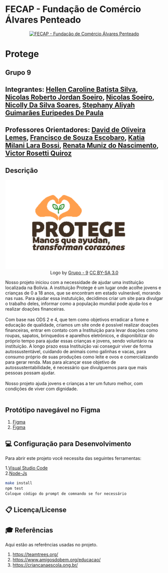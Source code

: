 # FECAP - Fundação de Comércio Álvares Penteado

<p align="center">
<a href= "https://www.fecap.br/"><img src="https://encrypted-tbn0.gstatic.com/images?q=tbn:ANd9GcRhZPrRa89Kma0ZZogxm0pi-tCn_TLKeHGVxywp-LXAFGR3B1DPouAJYHgKZGV0XTEf4AE&usqp=CAU" alt="FECAP - Fundação de Comércio Álvares Penteado" border="0"></a>
</p>

# Protege

## Grupo 9

## Integrantes: <a href="https://www.linkedin.com/in/hellen-silva-87611b1b5">Hellen Caroline Batista Silva</a>, <a href="https://www.linkedin.com/in/nicolas-morales-ti/">Nicolas Roberto Jordan Soeiro</a>, <a href="https://github.com/2024-2-MCC2/Projeto9">Nicolas Soeiro</a>, <a href="https://www.linkedin.com/in/nicolly-silva-soares-10b627171">Nicolly Da Silva Soares</a>, <a href="https://www.linkedin.com/in/stephany-aliyah-4a2589321">Stephany Aliyah Guimarães Euripedes De Paula</a>

## Professores Orientadores: <a href="https://github.com/2024-2-MCC2/Projeto9">David de Oliveira Lemes</a>, <a href="https://github.com/2024-2-MCC2/Projeto9">Francisco de Souza Escobaro</a>, <a href="https://github.com/2024-2-MCC2/Projeto9">Katia Milani Lara Bossi</a>, <a href="https://github.com/2024-2-MCC2/Projeto9">Renata Muniz do Nascimento</a>, <a href="https://github.com/2024-2-MCC2/Projeto9">Victor Rosetti Quiroz</a>

## Descrição

<p align="center">
<img src="https://github.com/2024-2-MCC2/Projeto9/blob/3f2461dfe65e19645bf46b8a92eaeb6901b1f647/imagens/Logo%20Protege.png" alt="Logo Protege" border="0">
  Logo by <a href="http://www.nyphotographic.com/">Grupo - 9</a> <a rel="license" href="https://creativecommons.org/licenses/by-sa/3.0/">CC BY-SA 3.0</a> <a href="http://pix4free.org/"></a>
</p>

Nosso projeto iniciou com a necessidade de ajudar uma instituição localizada na Bolívia. A instituição Protege é um lugar onde acolhe jovens e crianças de 0 a 18 anos, que se encontram em estado vulnerável, morando nas ruas. Para ajudar essa instutuição, decidimos criar um site para divulgar o trabalho deles, informar como a população mundial pode ajuda-los e realizar doações financeiras.
<br><br>
Com base nas ODS 2 e 4, que tem como objetivos erradicar a fome e educação de qualidade, criamos um site onde é possível realizar doações financeiras, entrar em contato com a Instituição para levar doações como roupas, sapatos, brinquedos e aparelhos eletrônicos, e disponibilizar do próprio tempo para ajudar essas crianças e jovens, sendo voluntário na instituição. A longo prazo essa Instituição vai conseguir viver de forma autossustentável, cuidando de animais como galinhas e vacas, para consumo próprio de suas produções como leite e ovos e comercializando para gerar renda. Mas para alcançar esse objetivo de autossustentabilidade, é necessário que divulguemos para que mais pessoas possam ajudar. 
<br><br>
Nosso projeto ajuda jovens e crianças a ter um futuro melhor, com condições de viver com dignidade.
<br><br>

## Protótipo navegável no Figma
1. <a href="https://www.figma.com/design/RhDMlow23m16Qbeenwa8qA/Site-Projeto---Organiza%C3%A7%C3%A3o-PROTEGE?node-id=0-1&node-type=canvas&t=o9XOw5QIrIc1j9jX-0">Figma</a>
2.  <a href="https://www.figma.com/proto/RhDMlow23m16Qbeenwa8qA/Site-Projeto---Organiza%C3%A7%C3%A3o-PROTEGE?node-id=19-17&node-type=canvas&t=o9XOw5QIrIc1j9jX-0&scaling=min-zoom&content-scaling=fixed&page-id=0%3A1&starting-point-node-id=19%3A17&show-proto-sidebar=1">Figma</a>

## 💻 Configuração para Desenvolvimento

Para abrir este projeto você necessita das seguintes ferramentas:

1.<a href="https://code.visualstudio.com/">Visual Studio Code</a> <br>
2.<a href="https://nodejs.org/pt">Node-Js</a>


```sh
make install
npm test
Coloque código do prompt de comnando se for necessário
```

## 📋 Licença/License


## 🎓 Referências

Aqui estão as referências usadas no projeto.

1. <https://teamtrees.org/>
2. <https://www.amigosdobem.org/educacao/>
3. <https://criancanaescola.ong.br/>
